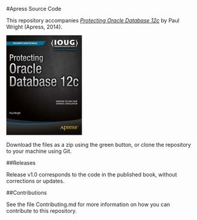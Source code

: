 #Apress Source Code

This repository accompanies [*Protecting Oracle Database 12c*](http://www.apress.com/9781430262114) by Paul Wright (Apress, 2014).

![Cover image](9781430262114.jpg)

Download the files as a zip using the green button, or clone the repository to your machine using Git.

##Releases

Release v1.0 corresponds to the code in the published book, without corrections or updates.

##Contributions

See the file Contributing.md for more information on how you can contribute to this repository.
